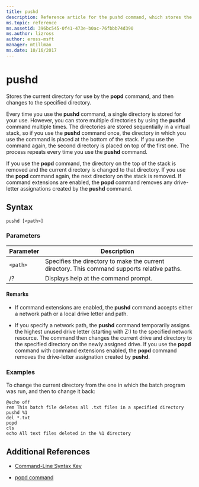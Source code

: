 ```yaml
---
title: pushd
description: Reference article for the pushd command, which stores the current directory for use by the popd command, and then changes to the specified directory.
ms.topic: reference
ms.assetid: 396bc545-0f41-473e-b0ac-76fbbb74d390
ms.author: lizross
author: eross-msft
manager: mtillman
ms.date: 10/16/2017
---
```


# pushd

Stores the current directory for use by the **popd** command, and then changes to the specified directory.

Every time you use the **pushd** command, a single directory is stored for your use. However, you can store multiple directories by using the **pushd** command multiple times. The directories are stored sequentially in a virtual stack, so if you use the **pushd** command once, the directory in which you use the command is placed at the bottom of the stack. If you use the command again, the second directory is placed on top of the first one. The process repeats every time you use the **pushd** command.

If you use the **popd** command, the directory on the top of the stack is removed and the current directory is changed to that directory. If you use the **popd** command again, the next directory on the stack is removed. If command extensions are enabled, the **popd** command removes any drive-letter assignations created by the **pushd** command.

## Syntax

```
pushd [<path>]
```

### Parameters

| Parameter | Description |
|--|--|
| `<path>` | Specifies the directory to make the current directory. This command supports relative paths. |
| /? | Displays help at the command prompt. |

#### Remarks

- If command extensions are enabled, the **pushd** command accepts either a network path or a local drive letter and path.

- If you specify a network path, the **pushd** command temporarily assigns the highest unused drive letter (starting with Z:) to the specified network resource. The command then changes the current drive and directory to the specified directory on the newly assigned drive. If you use the **popd** command with command extensions enabled, the **popd** command removes the drive-letter assignation created by **pushd**.

### Examples

To change the current directory from the one in which the batch program was run, and then to change it back:

```
@echo off
rem This batch file deletes all .txt files in a specified directory
pushd %1
del *.txt
popd
cls
echo All text files deleted in the %1 directory
```

## Additional References

- [Command-Line Syntax Key](command-line-syntax-key.md)

- [popd command](popd.md)
